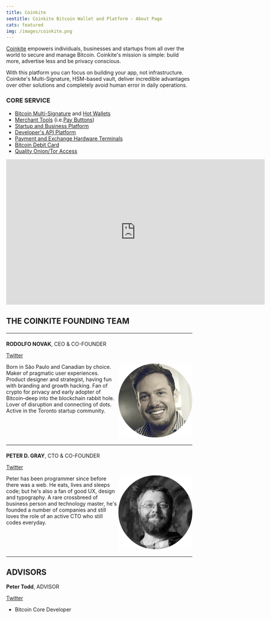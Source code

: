 ```yaml
---
title: Coinkite
seotitle: Coinkite Bitcoin Wallet and Platform - About Page
cats: featured
img: /images/coinkite.png
---
```

<p><a title="Coinkite" href="https://coinkite.com" target="_blank">Coinkite</a> empowers individuals, businesses and startups from all over the world to secure and manage Bitcoin. Coinkite's mission is simple: build more, advertise less and be privacy conscious.

With this platform you can focus on building
your app, not infrastructure. Coinkite's Multi-Signature, HSM-based
vault, deliver incredible advantages over other solutions
and completely avoid human error in daily operations.
</p>

### CORE SERVICE

<p>
  <ul>
	<li><a href="https://coinkite.com/multisig">Bitcoin Multi-Signature</a> and <a href="https://coinkite.com/security">Hot Wallets</a></li>
    <li><a href="https://coinkite.com/merchants">Merchant Tools</a> (i.e.<a href="https://coinkite.com/faq/pay">Pay Buttons</a>)</li>
    <li><a href="https://coinkite.com/startups">Startup and Business Platform</a></li>
    <li><a href="https://coinkite.com/developers">Developer's API Platform</a></li>
    <li><a href="https://coinkite.com/faq/terminal">Payment and Exchange Hardware Terminals</a></li>
    <li><a href="https://coinkite.com/faq/card">Bitcoin Debit Card</a></li>
    <li><a href="https://coinkite.com/faq/tor">Quality Onion/Tor Access</a></li>
  </ul>
</p>

<iframe width="700" height="394" src="https://www.youtube.com/embed/5P5PofChyo8" frameborder="0" allowfullscreen></iframe>

## THE COINKITE FOUNDING TEAM

<hr style="width: 100%; margin: 20px 0; color: #eee;" />

<p><strong>RODOLFO NOVAK</strong>, CEO & CO-FOUNDER</p>
<p><a class="social-link" href="https://twitter.com/nvk" target="_blank">Twitter</a></p>
<p><img src="/images/rodolfo-novak.png" alt="Rodolfo Novak" style="float: right; margin-bottom: 20px;" /> Born in São Paulo and Canadian by choice. Maker of pragmatic user experiences. Product designer and strategist, having fun with branding and growth hacking. Fan of crypto for privacy and early adopter of Bitcoin–deep into the blockchain rabbit hole. Lover of disruption and connecting of dots. Active in the Toronto startup community.</p>

<hr style="width: 100%; margin: 20px 0; color: #eee;" />

<p><strong>PETER D. GRAY</strong>, CTO & CO-FOUNDER</p>
<p><a class="social-link" title="Peter D. Gray" href="https://twitter.com/dochex" target="_blank">Twitter</a></p>
<p><img src="/images/peter-gray.png" alt="Peter D. Gray" style="float: right; margin-bottom: 20px;" />
Peter has been programmer since before there was a web.
He eats, lives and sleeps code; but he's also a fan
of good UX, design and typography. A rare crossbreed of
business person and technology master, he's founded a number of
companies and still loves the role of an active CTO
who still codes everyday.
</p>

<hr style="width: 100%; margin: 20px 0; color: #eee;" />

## ADVISORS

<p><strong>Peter Todd</strong>, ADVISOR</p>
<p><a class="social-link" title="Peter Todd" href="https://www.twitter.com/petertoddbtc" target="_blank">Twitter</a></p>
<p>
  <ul>
    <li>Bitcoin Core Developer</li>
  </ul>
</p>
